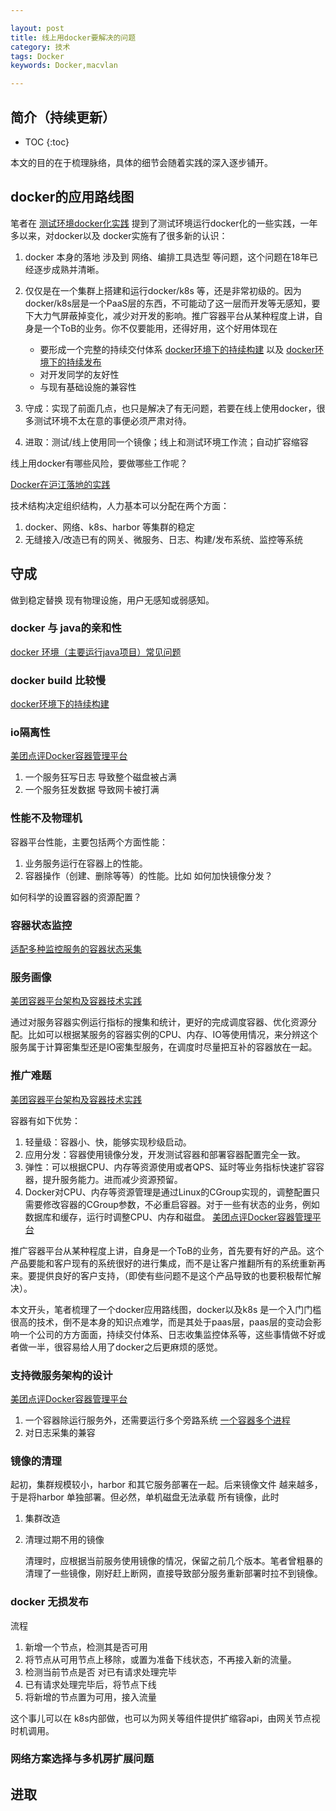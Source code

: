 ```yaml
---

layout: post
title: 线上用docker要解决的问题
category: 技术
tags: Docker
keywords: Docker,macvlan

---
```



## 简介（持续更新）

* TOC
{:toc}

本文的目的在于梳理脉络，具体的细节会随着实践的深入逐步铺开。

## docker的应用路线图

笔者在 [测试环境docker化实践](http://topsli.github.io/2017/03/29/docker_test_environment_practice.html) 提到了测试环境运行docker化的一些实践，一年多以来，对docker以及 docker实施有了很多新的认识：

1. docker 本身的落地 涉及到 网络、编排工具选型 等问题，这个问题在18年已经逐步成熟并清晰。
2. 仅仅是在一个集群上搭建和运行docker/k8s 等，还是非常初级的。因为docker/k8s层是一个PaaS层的东西，不可能动了这一层而开发等无感知，要下大力气屏蔽掉变化，减少对开发的影响。推广容器平台从某种程度上讲，自身是一个ToB的业务。你不仅要能用，还得好用，这个好用体现在

	* 要形成一个完整的持续交付体系 [docker环境下的持续构建](http://topsli.github.io/2018/11/18/ci_in_docker.html) 以及 [docker环境下的持续发布](http://topsli.github.io/2018/11/18/cd_in_docker.html)
	* 对开发同学的友好性 
	* 与现有基础设施的兼容性

3. 守成：实现了前面几点，也只是解决了有无问题，若要在线上使用docker，很多测试环境不太在意的事便必须严肃对待。
4. 进取：测试/线上使用同一个镜像；线上和测试环境工作流；自动扩容缩容

线上用docker有哪些风险，要做哪些工作呢？

[Docker在沪江落地的实践](https://hujiangtech.github.io/tech/%E5%90%8E%E7%AB%AF/2017/03/21/Docker.html)

技术结构决定组织结构，人力基本可以分配在两个方面：

1. docker、网络、k8s、harbor 等集群的稳定
2. 无缝接入/改造已有的网关、微服务、日志、构建/发布系统、监控等系统

## 守成

做到稳定替换 现有物理设施，用户无感知或弱感知。

### docker 与 java的亲和性

[docker 环境（主要运行java项目）常见问题](http://topsli.github.io/2017/08/25/docker_debug.html)

### docker build 比较慢

[docker环境下的持续构建](http://topsli.github.io/2018/11/18/ci_in_docker.html) 
 
### io隔离性

[美团点评Docker容器管理平台](https://mp.weixin.qq.com/s?__biz=MjM5NjQ5MTI5OA==&mid=2651746030&idx=3&sn=f0c97665bb35aca7bc054e9d230baae7&chksm=bd12b7a38a653eb5aca4ca366abee24bad89d1bfab9031e5bf859d15f38d92d6d0755beca225&scene=21#wechat_redirect)

1. 一个服务狂写日志 导致整个磁盘被占满
2. 一个服务狂发数据 导致网卡被打满

### 性能不及物理机

容器平台性能，主要包括两个方面性能：

1. 业务服务运行在容器上的性能。
2. 容器操作（创建、删除等等）的性能。比如 如何加快镜像分发？

如何科学的设置容器的资源配置？

### 容器状态监控

[适配多种监控服务的容器状态采集](https://mp.weixin.qq.com/s?__biz=MjM5NjQ5MTI5OA==&mid=2651746030&idx=3&sn=f0c97665bb35aca7bc054e9d230baae7&chksm=bd12b7a38a653eb5aca4ca366abee24bad89d1bfab9031e5bf859d15f38d92d6d0755beca225&scene=21#wechat_redirect)

### 服务画像

[美团容器平台架构及容器技术实践](https://mp.weixin.qq.com/s?__biz=MjM5NjQ5MTI5OA==&mid=2651749434&idx=1&sn=92dcd59d05984eaa036e7fa804fccf20&chksm=bd12a5778a652c61f4a181c1967dbcf120dd16a47f63a5779fbf931b476e6e712e02d7c7e3a3&mpshare=1&scene=23&srcid=11183r23mQDITxo9cBDHbWKR%23rd)

通过对服务容器实例运行指标的搜集和统计，更好的完成调度容器、优化资源分配。比如可以根据某服务的容器实例的CPU、内存、IO等使用情况，来分辨这个服务属于计算密集型还是IO密集型服务，在调度时尽量把互补的容器放在一起。

### 推广难题


[美团容器平台架构及容器技术实践](https://mp.weixin.qq.com/s?__biz=MjM5NjQ5MTI5OA==&mid=2651749434&idx=1&sn=92dcd59d05984eaa036e7fa804fccf20&chksm=bd12a5778a652c61f4a181c1967dbcf120dd16a47f63a5779fbf931b476e6e712e02d7c7e3a3&mpshare=1&scene=23&srcid=11183r23mQDITxo9cBDHbWKR%23rd)

容器有如下优势：

1. 轻量级：容器小、快，能够实现秒级启动。
2. 应用分发：容器使用镜像分发，开发测试容器和部署容器配置完全一致。
3. 弹性：可以根据CPU、内存等资源使用或者QPS、延时等业务指标快速扩容容器，提升服务能力。进而减少资源预留。
4. Docker对CPU、内存等资源管理是通过Linux的CGroup实现的，调整配置只需要修改容器的CGroup参数，不必重启容器。对于一些有状态的业务，例如数据库和缓存，运行时调整CPU、内存和磁盘。 [美团点评Docker容器管理平台](https://mp.weixin.qq.com/s?__biz=MjM5NjQ5MTI5OA==&mid=2651746030&idx=3&sn=f0c97665bb35aca7bc054e9d230baae7&chksm=bd12b7a38a653eb5aca4ca366abee24bad89d1bfab9031e5bf859d15f38d92d6d0755beca225&scene=21#wechat_redirect)


推广容器平台从某种程度上讲，自身是一个ToB的业务，首先要有好的产品。这个产品要能和客户现有的系统很好的进行集成，而不是让客户推翻所有的系统重新再来。要提供良好的客户支持，（即使有些问题不是这个产品导致的也要积极帮忙解决）。

本文开头，笔者梳理了一个docker应用路线图，docker以及k8s 是一个入门门槛很高的技术，倒不是本身的知识点难学，而是其处于paas层，paas层的变动会影响一个公司的方方面面，持续交付体系、日志收集监控体系等，这些事情做不好或者做一半，很容易给人用了docker之后更麻烦的感觉。


### 支持微服务架构的设计

[美团点评Docker容器管理平台](https://mp.weixin.qq.com/s?__biz=MjM5NjQ5MTI5OA==&mid=2651746030&idx=3&sn=f0c97665bb35aca7bc054e9d230baae7&chksm=bd12b7a38a653eb5aca4ca366abee24bad89d1bfab9031e5bf859d15f38d92d6d0755beca225&scene=21#wechat_redirect)


1. 一个容器除运行服务外，还需要运行多个旁路系统 [一个容器多个进程](http://topsli.github.io/2018/11/06/multi_process_per_container.html)
2. 对日志采集的兼容


### 镜像的清理

起初，集群规模较小，harbor 和其它服务部署在一起。后来镜像文件 越来越多，于是将harbor 单独部署。但必然，单机磁盘无法承载 所有镜像，此时

1. 集群改造
2. 清理过期不用的镜像

	清理时，应根据当前服务使用镜像的情况，保留之前几个版本。笔者曾粗暴的清理了一些镜像，刚好赶上断网，直接导致部分服务重新部署时拉不到镜像。
	
### docker 无损发布

流程

1. 新增一个节点，检测其是否可用
1. 将节点从可用节点上移除，或置为准备下线状态，不再接入新的流量。
2. 检测当前节点是否 对已有请求处理完毕
3. 已有请求处理完毕后，将节点下线
4. 将新增的节点置为可用，接入流量

这个事儿可以在 k8s内部做，也可以为网关等组件提供扩缩容api，由网关节点视时机调用。

### 网络方案选择与多机房扩展问题

## 进取

